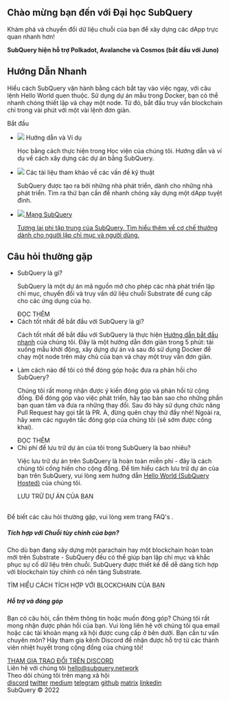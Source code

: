<link rel="stylesheet" href="/assets/style/welcome.css" as="style" />
<div class="top2Sections">
  <section class="welcomeWords">
    <div class="main">
      <div>
        <h2 class="welcomeTitle">Chào mừng bạn đến với <span>Đại học</span> SubQuery</h2>
        <p>Khám phá và chuyển đổi dữ liệu chuỗi của bạn để xây dựng các dApp trực quan nhanh hơn!</p>
        <p><strong>SubQuery hiện hỗ trợ Polkadot, Avalanche và Cosmos (bắt đầu với Juno)</strong></p>
      </div>
    </div>
  </section>
  <section class="startSection main">
    <div>
      <h2 class="title">Hướng Dẫn <span>Nhanh</span></h2>
      <p>Hiểu cách SubQuery vận hành bằng cách bắt tay vào việc ngay, với câu lệnh Hello World quen thuộc. Sử dụng dự án mẫu trong Docker, bạn có thể nhanh chóng thiết lập và chạy một node. Từ đó, bắt đầu truy vấn blockchain chỉ trong vài phút với một vài lệnh đơn giản.
      </p>
      <span class="button">
        <router-link :to="{path: '/quickstart/quickstart-polkadot.html'}">
          <span>Bắt đầu</span>
        </router-link>
      </span>
    </div>
  </section>
</div>
<div class="main">
  <div>
    <ul class="list">
      <li>
        <router-link :to="{path: '/academy/tutorials_examples/introduction.html'}">
          <div>
            <img src="/assets/img/tutorialsIcon.svg" />
            <span>Hướng dẫn và Ví dụ</span>
            <p>Học bằng cách thực hiện trong Học viện của chúng tôi. Hướng dẫn và ví dụ về cách xây dựng các dự án bằng SubQuery.</p>
          </div>
        </router-link>
      </li>
      <li>
        <router-link :to="{path: '/create/introduction.html'}">
          <div>
            <img src="/assets/img/docsIcon.svg" />
            <span>Các tài liệu tham khảo về các vấn đề kỹ thuật</span>
            <p>SubQuery được tạo ra bởi những nhà phát triển, dành cho những nhà phát triển. Tìm ra thứ bạn cần để nhanh chóng xây dựng một dApp tuyệt đỉnh.</p>
          </div>
        </router-link>
      </li>
      <li>
        <a href="https://static.subquery.network/whitepaper.pdf" target="_blank">
          <div>
            <img src="/assets/img/networkIcon.svg" />
            <span>Mạng SubQuery</span>
            <p>Tương lai phi tập trung của SubQuery. Tìm hiểu thêm về cơ chế thưởng dành cho người lập chỉ mục và người dùng.</p>
          </div>
        </a>
      </li>
    </ul>
  </div>
</div>
<section class="faqSection main">
  <div>
    <h2 class="title">Câu hỏi thường gặp</h2>
    <ul class="faqList">
      <li>
        <div class="title">SubQuery là gì?</div>
        <div class="content">
          <p>SubQuery là một dự án mã nguồn mở cho phép các nhà phát triển lập chỉ mục, chuyển đổi và truy vấn dữ liệu chuỗi Substrate để cung cấp cho các ứng dụng của họ.</p>
          <span class="more">
            <router-link :to="{path: '/faqs/faqs.html#what-is-subquery'}">ĐỌC THÊM</router-link>
          </span>
        </div>
      </li>
      <li>
        <div class="title">Cách tốt nhất để bắt đầu với SubQuery là gì?</div>
        <div class="content">
          <p>Cách tốt nhất để bắt đầu với SubQuery là thực hiện <a href="/quickstart/quickstart-polkadot.html">Hướng dẫn bắt đầu nhanh</a> của chúng tôi. Đây là một hướng dẫn đơn giản trong 5 phút: tải xuống mẫu khởi động, xây dựng dự án và sau đó sử dụng Docker để chạy một node trên máy chủ của bạn và chạy một truy vấn đơn giản. </p>
        </div>
      </li>
      <li>
        <div class="title">Làm cách nào để tôi có thể đóng góp hoặc đưa ra phản hồi cho SubQuery?</div>
        <div class="content">
          <p>Chúng tôi rất mong nhận được ý kiến đóng góp và phản hồi từ cộng đồng. Để đóng góp vào việc phát triển, hãy tạo bản sao cho những phần bạn quan tâm và đưa ra những thay đổi. Sau đó hãy sử dụng chức năng Pull Request hay gọi tắt là PR. À, đừng quên chạy thử đấy nhé! Ngoài ra, hãy xem các nguyên tắc đóng góp của chúng tôi (sẽ sớm được công khai). </p>
          <span class="more">
            <router-link :to="{path: '/faqs/faqs.html#what-is-the-best-way-to-get-started-with-subquery'}">ĐỌC THÊM</router-link>
          </span>
        </div>
      </li>
      <li>
        <div class="title">Chi phí để lưu trữ dự án của tôi trong SubQuery là bao nhiêu?</div>
        <div class="content">
          <p>Việc lưu trữ dự án trên SubQuery là hoàn toàn miễn phí - đây là cách chúng tôi cống hiến cho cộng đồng. Để tìm hiểu cách lưu trữ dự án của bạn trên SubQuery, vui lòng xem hướng dẫn <a href="/quickstart/quickstart-polkadot.html">Hello World (SubQuery Hosted)</a> của chúng tôi.</p>
          <span class="more">
            <router-link :to="{path: '/run_publish/publish.html'}">LƯU TRỮ DỰ ÁN CỦA BẠN</router-link>
          </span>
        </div>
      </li>
    </ul><br>
    Để biết các câu hỏi thường gặp, vui lòng xem trang <router-link :to="{path: '/faqs/faqs.html'}">FAQ's</router-link> .    
  </div>
</section>
<section class="main">
  <div>
    <div class="lastIntroduce lastIntroduce_1">
        <h5>Tích hợp với Chuỗi tùy chỉnh của bạn?</h5>
        <p>Cho dù bạn đang xây dựng một parachain hay một blockchain hoàn toàn mới trên Substrate - SubQuery đều có thể giúp bạn lập chỉ mục và khắc phục sự cố dữ liệu trên chuỗi. SubQuery được thiết kế để dễ dàng tích hợp với blockchain tùy chỉnh có nền tảng Substrate.</p>
        <span class="more">
          <router-link :to="{path: '/create/manifest.html#custom-substrate-chains'}">TÌM HIỂU CÁCH TÍCH HỢP VỚI BLOCKCHAIN CỦA BẠN</router-link>
        </span>
    </div>
    <div class="lastIntroduce lastIntroduce_2">
        <h5>Hỗ trợ và đóng góp</h5>
        <p>Bạn có câu hỏi, cần thêm thông tin hoặc muốn đóng góp? Chúng tôi rất mong nhận được phản hồi của bạn. Vui lòng liên hệ với chúng tôi qua email hoặc các tài khoản mạng xã hội được cung cấp ở bên dưới. Bạn cần tư vấn chuyên môn? Hãy tham gia kênh Discord để nhận được hỗ trợ từ các thành viên nhiệt huyết trong cộng đồng của chúng tôi! </p>
        <a class="more" target="_blank" href="https://discord.com/invite/subquery">THAM GIA TRAO ĐỔI TRÊN DISCORD</a>
    </div>
    </div>
</section>
<section class="main connectSection">
  <div class="email">
    <span>Liên hệ với chúng tôi </span>
    <a href="mailto:hello@subquery.network">hello@subquery.network</a>
  </div>
  <div>
    <div>Theo dõi chúng tôi trên mạng xã hội</div>
    <div class="connectWay">
      <a href="https://discord.com/invite/78zg8aBSMG" target="_blank" class="connectDiscord">discord</a>
      <a href="https://twitter.com/subquerynetwork" target="_blank" class="connectTwitter">twitter</a>
      <a href="https://medium.com/@subquery" target="_blank" class="connectMedium">medium</a>
      <a href="https://t.me/subquerynetwork" target="_blank" class="connectTelegram">telegram</a>
      <a href="https://github.com/OnFinality-io/subql" target="_blank" class="connectGithub">github</a>
      <a href="https://matrix.to/#/#subquery:matrix.org" target="_blank" class="connectMatrix">matrix</a>
      <a href="https://www.linkedin.com/company/subquery" target="_blank" class="connectLinkedin">linkedin</a>
    </div>
  </div>
</section>
</div> </div>
<div class="footer">
  <div class="main"><div>SubQuery © 2022</div></div>
</div>
<script charset="utf-8" src="/assets/js/welcome.js"></script>
